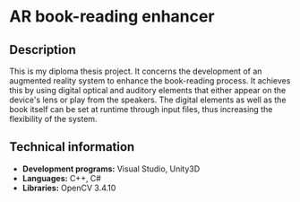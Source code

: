 # AR book-reading enhancer
## Description
This is my diploma thesis project. It concerns the development of an augmented reality system to enhance the book-reading process. It achieves this by using digital optical and auditory elements that either appear on the device's lens or play from the speakers. The digital elements as well as the book itself can be set at runtime through input files, thus increasing the flexibility of the system.

## Technical information
* __Development programs:__ Visual Studio, Unity3D
* __Languages:__ C++, C#
* __Libraries:__ OpenCV 3.4.10
